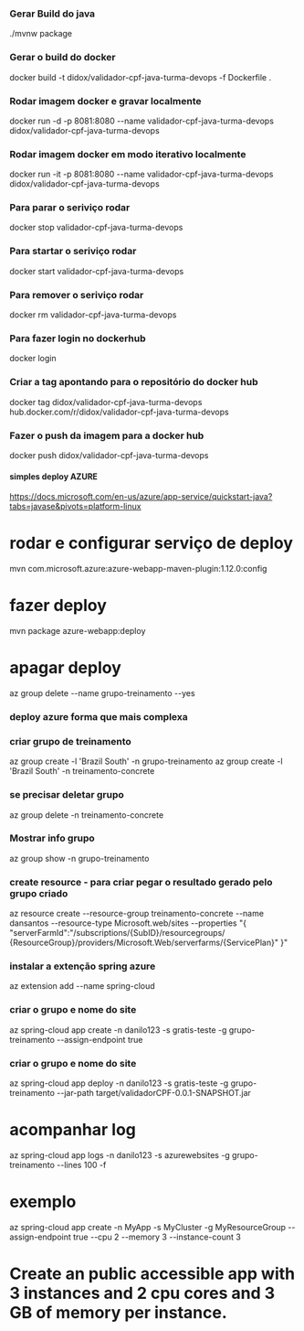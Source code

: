 
### Gerar Build do java ###
./mvnw package

### Gerar o build do docker ###
docker build -t didox/validador-cpf-java-turma-devops -f Dockerfile .

### Rodar imagem docker e gravar localmente ###
docker run -d -p 8081:8080 --name validador-cpf-java-turma-devops didox/validador-cpf-java-turma-devops
### Rodar imagem docker em modo iterativo localmente ###
docker run -it -p 8081:8080 --name validador-cpf-java-turma-devops didox/validador-cpf-java-turma-devops

### Para parar o seriviço rodar ###
docker stop validador-cpf-java-turma-devops

### Para startar o seriviço rodar ###
docker start validador-cpf-java-turma-devops

### Para remover o seriviço rodar ###
docker rm validador-cpf-java-turma-devops

### Para fazer login no dockerhub ###
docker login

### Criar a tag apontando para o repositório do docker hub ###
docker tag didox/validador-cpf-java-turma-devops hub.docker.com/r/didox/validador-cpf-java-turma-devops

### Fazer o push da imagem para a docker hub ###
docker push didox/validador-cpf-java-turma-devops







#### simples deploy AZURE
https://docs.microsoft.com/en-us/azure/app-service/quickstart-java?tabs=javase&pivots=platform-linux

# rodar e configurar serviço de deploy
mvn com.microsoft.azure:azure-webapp-maven-plugin:1.12.0:config

# fazer deploy
mvn package azure-webapp:deploy

# apagar deploy
az group delete --name grupo-treinamento --yes

















### deploy azure forma que mais complexa
### criar grupo de treinamento
az group create -l 'Brazil South' -n grupo-treinamento
az group create -l 'Brazil South' -n treinamento-concrete

### se precisar deletar grupo
az group delete -n treinamento-concrete

### Mostrar info grupo
az group show -n grupo-treinamento

### create resource -  para criar pegar o resultado gerado pelo grupo criado
az resource create --resource-group treinamento-concrete --name dansantos --resource-type Microsoft.web/sites --properties "{ \"serverFarmId\":\"/subscriptions/{SubID}/resourcegroups/ {ResourceGroup}/providers/Microsoft.Web/serverfarms/{ServicePlan}\" }"

### instalar a extenção spring azure
az extension add --name spring-cloud

### criar o grupo e nome do site
az spring-cloud app create -n danilo123 -s gratis-teste -g grupo-treinamento --assign-endpoint true

### criar o grupo e nome do site
az spring-cloud app deploy -n danilo123 -s gratis-teste -g grupo-treinamento --jar-path target/validadorCPF-0.0.1-SNAPSHOT.jar

# acompanhar log
az spring-cloud app logs -n danilo123 -s azurewebsites -g grupo-treinamento --lines 100 -f

# exemplo
az spring-cloud app create -n MyApp -s MyCluster -g MyResourceGroup --assign-endpoint true --cpu 2 --memory 3 --instance-count 3
# Create an public accessible app with 3 instances and 2 cpu cores and 3 GB of memory per instance.
